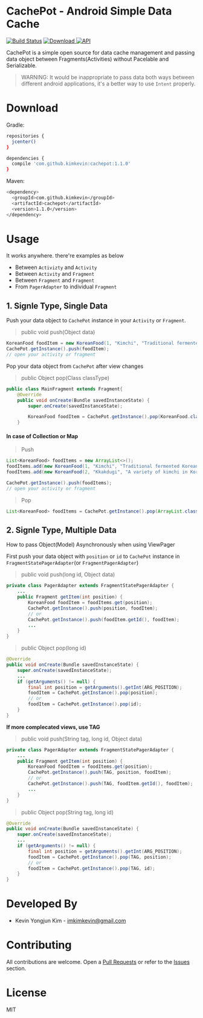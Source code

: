 # CachePot - Android Simple Data Cache

[![Build Status](https://travis-ci.org/kimkevin/CachePot.svg?branch=master)](https://travis-ci.org/kimkevin/CachePot)
[![Download](https://api.bintray.com/packages/kimkevin/maven/com.github.kimkevin%3Acachepot/images/download.svg) ](https://bintray.com/kimkevin/maven/com.github.kimkevin%3Acachepot/_latestVersion)
[![API](https://img.shields.io/badge/API-14%2B-blue.svg?style=flat)](https://android-arsenal.com/api?level=14)

CachePot is a simple open source for data cache management and passing data object between Fragments(Activities) without Pacelable and Serializable.

> WARNING: It would be inappropriate to pass data both ways between different android applications, it's a better way to use `Intent` properly.

# Download

Gradle:

```bash
repositories {
  jcenter()
}

dependencies {
  compile 'com.github.kimkevin:cachepot:1.1.0'
}
```

Maven:

```bash
<dependency>
  <groupId>com.github.kimkevin</groupId>
  <artifactId>cachepot</artifactId>
  <version>1.1.0</version>
</dependency>
```

# Usage

It works anywhere. there're examples as below
* Between `Activizty` and `Activity`
* Between `Activity` and `Fragment`
* Between `Fragment` and `Fragment`
* From `PagerAdapter` to individual `Fragment`

## 1. Signle Type, Single Data

Push your data object to `CachePot` instance in your `Activity` or `Fragment`.
> public void push(Object data)

```java
KoreanFood foodItem = new KoreanFood(1, "Kimchi", "Traditional fermented Korean side dish made of vegetables")  
CachePot.getInstance().push(foodItem);
// open your activity or fragment
```

Pop your data object from `CachePot` after view changes
> public Object pop(Class classType)

```java
public class MainFragment extends Fragment{
    @Override
    public void onCreate(Bundle savedInstanceState) {
        super.onCreate(savedInstanceState);

        KoreanFood foodItem = CachePot.getInstance().pop(KoreanFood.class);
    }
```

#### In case of Collection or Map

> Push

```java
List<KoreanFood> foodItems = new ArrayList<>();
foodItems.add(new KoreanFood(1, "Kimchi", "Traditional fermented Korean side dish made of vegetables"));
foodItems.add(new KoreanFood(2, "Kkakdugi", "A variety of kimchi in Korean cuisine"));

CachePot.getInstance().push(foodItems);
// open your activity or fragment
```

> Pop

```java
List<KoreanFood> foodItems = CachePot.getInstance().pop(ArrayList.class);
```

## 2. Signle Type, Multiple Data

How to pass Object(Model) Asynchronously when using ViewPager

First push your data object with `position` or `id` to `CachePot` instance in `FragmentStatePagerAdapter`(or `FragmentPagerAdapter`)

> public void push(long id, Object data)

```java
private class PagerAdapter extends FragmentStatePagerAdapter {
    ...
    public Fragment getItem(int position) {
        KoreanFood foodItem = foodItems.get(position);
        CachePot.getInstance().push(position, foodItem);
        // or
        CachePot.getInstance().push(foodItem.getId(), foodItem);
        ...
    }
}
```

> public Object pop(long id)

```java
@Override
public void onCreate(Bundle savedInstanceState) {
    super.onCreate(savedInstanceState);
    ...
    if (getArguments() != null) {
        final int position = getArguments().getInt(ARG_POSITION);
        foodItem = CachePot.getInstance().pop(position);
        // or
        foodItem = CachePot.getInstance().pop(id);
    }
}
```

**If more complecated views, use TAG**

> public void push(String tag, long id, Object data)

```java
private class PagerAdapter extends FragmentStatePagerAdapter {
    ...
    public Fragment getItem(int position) {
        KoreanFood foodItem = foodItems.get(position);
        CachePot.getInstance().push(TAG, position, foodItem);
        // or
        CachePot.getInstance().push(TAG, foodItem.getId(), foodItem);
        ...
    }
}
```

> public Object pop(String tag, long id)

```java
@Override
public void onCreate(Bundle savedInstanceState) {
    super.onCreate(savedInstanceState);
    ...
    if (getArguments() != null) {
        final int position = getArguments().getInt(ARG_POSITION);
        foodItem = CachePot.getInstance().pop(TAG, position);
        // or
        foodItem = CachePot.getInstance().pop(TAG, id);
    }
}
```

# Developed By
* Kevin Yongjun Kim - imkimkevin@gmail.com

# Contributing
All contributions are welcome. Open a [Pull Requests](https://github.com/kimkevin/CachePot/pulls) or refer to
the [Issues](https://github.com/kimkevin/CachePot/issues) section.

# License
MIT
